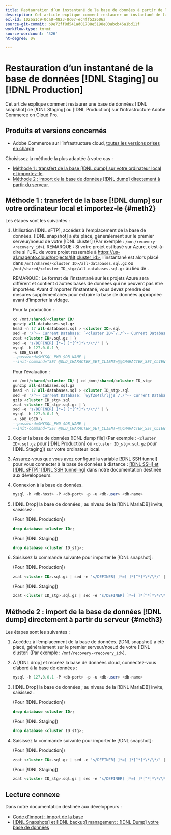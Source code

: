 ```yaml
---
title: Restauration d’un instantané de la base de données à partir de l’évaluation ou de la production
description: Cet article explique comment restaurer un instantané de la base de données à partir de l’évaluation ou de la production sur Adobe Commerce sur l’infrastructure cloud.
exl-id: 1026a1c9-0ca0-4823-8c07-ec4ff532606a
source-git-commit: b9e72ff8d541ad01788e5198e03abcb46a1bd11f
workflow-type: tm+mt
source-wordcount: '326'
ht-degree: 0%

---
```


# Restauration d’un instantané de la base de données [!DNL Staging] ou [!DNL Production]

Cet article explique comment restaurer une base de données [!DNL snapshot] de [!DNL Staging] ou [!DNL Production] sur l’infrastructure Adobe Commerce on Cloud Pro.

## Produits et versions concernés

* Adobe Commerce sur l’infrastructure cloud, [toutes les versions prises en charge](https://magento.com/sites/default/files/magento-software-lifecycle-policy.pdf)

Choisissez la méthode la plus adaptée à votre cas :

* [Méthode 1 : transfert de la base [!DNL dump] sur votre ordinateur local et importez-le](#meth2).
* [Méthode 2 : import de la base de données [!DNL dump] directement à partir du serveur](#meth3).

## Méthode 1 : transfert de la base [!DNL dump] sur votre ordinateur local et importez-le {#meth2}

Les étapes sont les suivantes :

1. Utilisation [!DNL sFTP], accédez à l’emplacement de la base de données. [!DNL snapshot] a été placé, généralement sur le premier serveur/noeud de votre [!DNL cluster] (Par exemple : `/mnt/recovery-<recovery_id>`). REMARQUE : Si votre projet est basé sur Azure, c’est-à-dire si l’URL de votre projet ressemble à https://us-a1.magento.cloud/projects/&lt;cluster_id>, l’instantané est alors placé dans `/mnt/shared/<cluster ID>/all-databases.sql.gz` ou `/mnt/shared/<cluster ID_stg>/all-databases.sql.gz` au lieu de .

   REMARQUE : Le format de l’instantané sur les projets Azure sera différent et contient d’autres bases de données qui ne peuvent pas être importées. Avant d&#39;importer l&#39;instantané, vous devez prendre des mesures supplémentaires pour extraire la base de données appropriée avant d&#39;importer la vidage.

   Pour la production :

   ```sql
   cd /mnt/shared/<cluster ID/
   gunzip all-databases.sql.gz 
   head -n 17 all-databases.sql > <cluster ID>.sql 
   sed -n '/^-- Current Database: `<cluster ID>`/,/^-- Current Database: `/p' all-databases.sql >> <cluster ID>.sql gzip <cluster ID>.sql
   zcat <cluster ID>.sql.gz | \
   sed -e 's/DEFINER[ ]*=[ ]*[^*]*\*/\*/' | \
   mysql -h 127.0.0.1 \
   -u $DB_USER \
   --password=$MYSQL_PWD $DB_NAME \
   --init-command="SET @OLD_CHARACTER_SET_CLIENT=@@CHARACTER_SET_CLIENT ;SET @OLD_CHARACTER_SET_RESULTS=@@CHARACTER_SET_RESULTS ;SET @OLD_COLLATION_CONNECTION=@@COLLATION_CONNECTION ;SET NAMES utf8 ;SET @OLD_TIME_ZONE=@@TIME_ZONE ;SET TIME_ZONE='+00:00' ;SET @OLD_UNIQUE_CHECKS=@@UNIQUE_CHECKS, UNIQUE_CHECKS=0 ;SET @OLD_FOREIGN_KEY_CHECKS=@@FOREIGN_KEY_CHECKS, FOREIGN_KEY_CHECKS=0 ;SET @OLD_SQL_MODE=@@SQL_MODE, SQL_MODE='NO_AUTO_VALUE_ON_ZERO' ;SET @OLD_SQL_NOTES=@@SQL_NOTES, SQL_NOTES=0;"
   ```

   Pour l’évaluation :

   ```sql
   cd /mnt/shared/<cluster ID/ | cd /mnt/shared/<cluster ID_stg>
   gunzip all-databases.sql.gz 
   head -n 17 all-databases.sql > <cluster ID_stg>.sql
   sed -n '/^-- Current Database: `wyf2o4zlrljjs`/,/^-- Current Database: `/p' all-databases.sql >> <cluster ID_stg>.sql 
   gzip <cluster ID_stg>.sql  
   zcat <cluster ID_stg>.sql.gz | \
   sed -e 's/DEFINER[ ]*=[ ]*[^*]*\*/\*/' | \
   mysql -h 127.0.0.1 \
   -u $DB_USER \
   --password=$MYSQL_PWD $DB_NAME \
   --init-command="SET @OLD_CHARACTER_SET_CLIENT=@@CHARACTER_SET_CLIENT ;SET @OLD_CHARACTER_SET_RESULTS=@@CHARACTER_SET_RESULTS ;SET @OLD_COLLATION_CONNECTION=@@COLLATION_CONNECTION ;SET NAMES utf8 ;SET @OLD_TIME_ZONE=@@TIME_ZONE ;SET TIME_ZONE='+00:00' ;SET @OLD_UNIQUE_CHECKS=@@UNIQUE_CHECKS, UNIQUE_CHECKS=0 ;SET @OLD_FOREIGN_KEY_CHECKS=@@FOREIGN_KEY_CHECKS, FOREIGN_KEY_CHECKS=0 ;SET @OLD_SQL_MODE=@@SQL_MODE, SQL_MODE='NO_AUTO_VALUE_ON_ZERO' ;SET @OLD_SQL_NOTES=@@SQL_NOTES, SQL_NOTES=0;"
   ```

1. Copier la base de données [!DNL dump file] (Par exemple : `<cluster ID>.sql.gz` pour [!DNL Production] ou `<cluster ID_stg>.sql.gz` pour [!DNL Staging]) sur votre ordinateur local.
1. Assurez-vous que vous avez configuré la variable [!DNL SSH tunnel] pour vous connecter à la base de données à distance : [[!DNL SSH] et [!DNL sFTP]: [!DNL SSH tunneling]](https://devdocs.magento.com/cloud/env/environments-ssh.html#env-start-tunn) dans notre documentation destinée aux développeurs.
1. Connexion à la base de données.

   ```sql
   mysql -h <db-host> -P <db-port> -p -u <db-user> <db-name>
   ```

1. [!DNL Drop] la base de données ; au niveau de la [!DNL MariaDB] invite, saisissez :

   (Pour [!DNL Production])

   ```sql
   drop database <cluster ID>;
   ```

   (Pour [!DNL Staging])

   ```sql
   drop database <cluster ID_stg>;
   ```

1. Saisissez la commande suivante pour importer le [!DNL snapshot]:

   (Pour [!DNL Production])

   ```sql
   zcat <cluster ID>.sql.gz | sed -e 's/DEFINER[ ]*=[ ]*[^*]*\*/\*/' | mysql -h 127.0.0.1 -P <db-port> -p -u   <db-user> <db-name>
   ```

   (Pour [!DNL Staging])

   ```sql
   zcat <cluster ID_stg>.sql.gz | sed -e 's/DEFINER[ ]*=[ ]*[^*]*\*/\*/' | mysql -h 127.0.0.1 -P <db-port> -p -u   <db-user> <db-name>
   ```

## Méthode 2 : import de la base de données [!DNL dump] directement à partir du serveur {#meth3}

Les étapes sont les suivantes :

1. Accédez à l’emplacement de la base de données. [!DNL snapshot] a été placé, généralement sur le premier serveur/noeud de votre [!DNL cluster] (Par exemple : `/mnt/recovery-<recovery_id>`).
1. À [!DNL drop] et recréez la base de données cloud, connectez-vous d’abord à la base de données :

   ```sql
   mysql -h 127.0.0.1 -P <db-port> -p -u <db-user> <db-name>
   ```

1. [!DNL Drop] la base de données ; au niveau de la [!DNL MariaDB] invite, saisissez :

   (Pour [!DNL Production])

   ```sql
   drop database <cluster ID>;
   ```

   (Pour [!DNL Staging])

   ```sql
   drop database <cluster ID_stg>;
   ```

1. Saisissez la commande suivante pour importer le [!DNL snapshot]:

   (Pour [!DNL Production])

   ```sql
   zcat <cluster ID>.sql.gz | sed -e 's/DEFINER[ ]*=[ ]*[^*]*\*/\*/' | mysql -h 127.0.0.1 -p -u <db-user> <db-name>
   ```

   (Pour [!DNL Staging])

   ```sql
   zcat <cluster ID_stg>.sql.gz | sed -e 's/DEFINER[ ]*=[ ]*[^*]*\*/\*/' | mysql -h 127.0.0.1 -p -u <db-user> <db-name>
   ```

## Lecture connexe

Dans notre documentation destinée aux développeurs :

* [Code d&#39;import : import de la base](https://devdocs.magento.com/cloud/setup/first-time-setup-import-import.html#cloud-import-db)
* [[!DNL Snapshots] et [!DNL backup] management : [!DNL Dump] votre base de données](https://devdocs.magento.com/cloud/project/project-webint-snap.html#db-dump)
